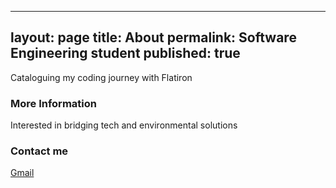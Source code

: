 
---
layout: page
title: About
permalink: Software Engineering student
published: true
---

Cataloguing my coding journey with Flatiron

### More Information

Interested in bridging tech and environmental solutions

### Contact me

[Gmail](mailto:@gmail.com)
